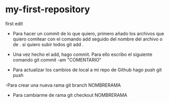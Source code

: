 # my-first-repository

first edit

- Para hacer un commit de lo que quiero, primero añado los archivos que quiero comitear con el comando add seguido del nombre del archivo o de . si quiero subir todos
git add .

- Una vez hecho el add, hago commit. Para ello escribo el siguiente comando
git commit -am "COMENTARIO"

- Para actualizar los cambios de local a mi repo de Github hago push
git push

-Para crear una nueva rama
git branch NOMBRERAMA

- Para cambiarme de rama
git checkout NOMBRERAMA